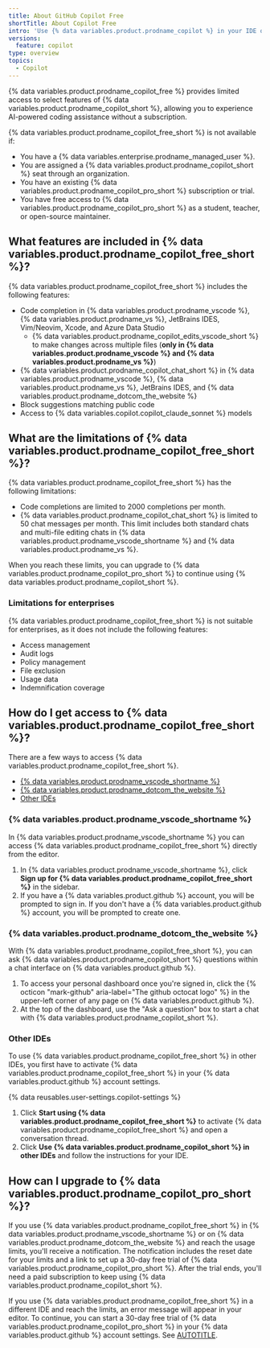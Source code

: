 ```yaml
---
title: About GitHub Copilot Free
shortTitle: About Copilot Free
intro: 'Use {% data variables.product.prodname_copilot %} in your IDE or on {% data variables.product.prodname_dotcom_the_website %} for free.'
versions:
  feature: copilot
type: overview
topics:
  - Copilot
---
```


{% data variables.product.prodname_copilot_free %} provides limited access to select features of {% data variables.product.prodname_copilot_short %}, allowing you to experience AI-powered coding assistance without a subscription.

{% data variables.product.prodname_copilot_free_short %} is not available if:

* You have a {% data variables.enterprise.prodname_managed_user %}.
* You are assigned a {% data variables.product.prodname_copilot_short %} seat through an organization.
* You have an existing {% data variables.product.prodname_copilot_pro_short %} subscription or trial.
* You have free access to {% data variables.product.prodname_copilot_pro_short %} as a student, teacher, or open-source maintainer.

## What features are included in {% data variables.product.prodname_copilot_free_short %}?

{% data variables.product.prodname_copilot_free_short %} includes the following features:

* Code completion in {% data variables.product.prodname_vscode %}, {% data variables.product.prodname_vs %}, JetBrains IDES, Vim/Neovim, Xcode, and Azure Data Studio
  * {% data variables.product.prodname_copilot_edits_vscode_short %} to make changes across multiple files (**only in {% data variables.product.prodname_vscode %} and {% data variables.product.prodname_vs %}**)
* {% data variables.product.prodname_copilot_chat_short %} in {% data variables.product.prodname_vscode %}, {% data variables.product.prodname_vs %}, JetBrains IDES, and {% data variables.product.prodname_dotcom_the_website %}
* Block suggestions matching public code
* Access to {% data variables.copilot.copilot_claude_sonnet %} models

## What are the limitations of {% data variables.product.prodname_copilot_free_short %}?

{% data variables.product.prodname_copilot_free_short %} has the following limitations:

* Code completions are limited to 2000 completions per month.
* {% data variables.product.prodname_copilot_chat_short %} is limited to 50 chat messages per month. This limit includes both standard chats and multi-file editing chats in {% data variables.product.prodname_vscode_shortname %} and {% data variables.product.prodname_vs %}.

When you reach these limits, you can upgrade to {% data variables.product.prodname_copilot_pro_short %} to continue using {% data variables.product.prodname_copilot_short %}.

### Limitations for enterprises

{% data variables.product.prodname_copilot_free_short %} is not suitable for enterprises, as it does not include the following features:

* Access management
* Audit logs
* Policy management
* File exclusion
* Usage data
* Indemnification coverage

## How do I get access to {% data variables.product.prodname_copilot_free_short %}?

There are a few ways to access {% data variables.product.prodname_copilot_free_short %}.

* [{% data variables.product.prodname_vscode_shortname %}](#vs-code)
* [{% data variables.product.prodname_dotcom_the_website %}](#githubcom)
* [Other IDEs](#other-ides)

### {% data variables.product.prodname_vscode_shortname %}

In {% data variables.product.prodname_vscode_shortname %} you can access {% data variables.product.prodname_copilot_free_short %} directly from the editor.

1. In {% data variables.product.prodname_vscode_shortname %}, click **Sign up for {% data variables.product.prodname_copilot_free_short %}** in the sidebar.
1. If you have a {% data variables.product.github %} account, you will be prompted to sign in. If you don't have a {% data variables.product.github %} account, you will be prompted to create one.

### {% data variables.product.prodname_dotcom_the_website %}

With {% data variables.product.prodname_copilot_free_short %}, you can ask {% data variables.product.prodname_copilot_short %} questions within a chat interface on {% data variables.product.github %}.

1. To access your personal dashboard once you're signed in, click the {% octicon "mark-github" aria-label="The github octocat logo" %} in the upper-left corner of any page on {% data variables.product.github %}.
1. At the top of the dashboard, use the "Ask a question" box to start a chat with {% data variables.product.prodname_copilot_short %}.

### Other IDEs

To use {% data variables.product.prodname_copilot_free_short %} in other IDEs, you first have to activate {% data variables.product.prodname_copilot_free_short %} in your {% data variables.product.github %} account settings.

{% data reusables.user-settings.copilot-settings %}
1. Click **Start using {% data variables.product.prodname_copilot_free_short %}** to activate {% data variables.product.prodname_copilot_free_short %} and open a conversation thread.
1. Click **Use {% data variables.product.prodname_copilot_short %} in other IDEs** and follow the instructions for your IDE.

## How can I upgrade to {% data variables.product.prodname_copilot_pro_short %}?

If you use {% data variables.product.prodname_copilot_free_short %} in {% data variables.product.prodname_vscode_shortname %} or on {% data variables.product.prodname_dotcom_the_website %} and reach the usage limits, you'll receive a notification. The notification includes the reset date for your limits and a link to set up a 30-day free trial of {% data variables.product.prodname_copilot_pro_short %}. After the trial ends, you'll need a paid subscription to keep using {% data variables.product.prodname_copilot_short %}.

If you use {% data variables.product.prodname_copilot_free_short %} in a different IDE and reach the limits, an error message will appear in your editor. To continue, you can start a 30-day free trial of {% data variables.product.prodname_copilot_pro_short %} in your {% data variables.product.github %} account settings. See [AUTOTITLE](/copilot/setting-up-github-copilot/setting-up-github-copilot-for-yourself#1-get-access-to-github-copilot).
